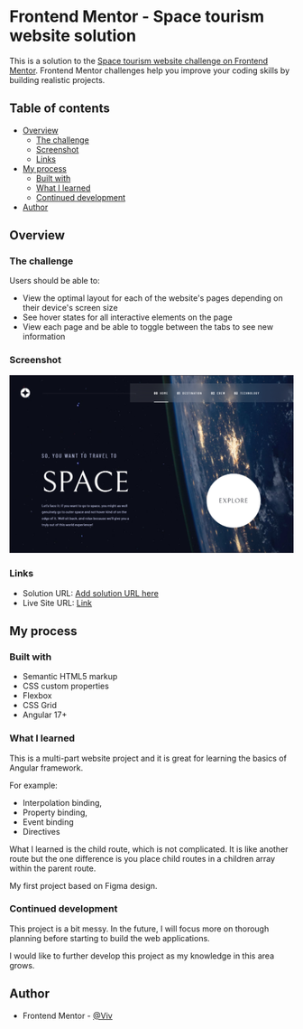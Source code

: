 # Frontend Mentor - Space tourism website solution

This is a solution to the [Space tourism website challenge on Frontend Mentor](https://www.frontendmentor.io/challenges/space-tourism-multipage-website-gRWj1URZ3). Frontend Mentor challenges help you improve your coding skills by building realistic projects.

## Table of contents

- [Overview](#overview)
  - [The challenge](#the-challenge)
  - [Screenshot](#screenshot)
  - [Links](#links)
- [My process](#my-process)
  - [Built with](#built-with)
  - [What I learned](#what-i-learned)
  - [Continued development](#continued-development)
- [Author](#author)

## Overview

### The challenge

Users should be able to:

- View the optimal layout for each of the website's pages depending on their device's screen size
- See hover states for all interactive elements on the page
- View each page and be able to toggle between the tabs to see new information

### Screenshot

![](screenshot.png)

### Links

- Solution URL: [Add solution URL here](https://your-solution-url.com)
- Live Site URL: [Link](https://b-viv.github.io/space_tourism/home)

## My process

### Built with

- Semantic HTML5 markup
- CSS custom properties
- Flexbox
- CSS Grid
- Angular 17+

### What I learned

This is a multi-part website project and it is great for learning the basics of Angular framework.

For example:
- Interpolation binding,
- Property binding,
- Event binding
- Directives

What I learned is the child route, which is not complicated. It is like another route but the one difference is you place child routes in a children array within the parent route.

My first project based on Figma design.

### Continued development

This project is a bit messy. In the future, I will focus more on thorough planning before starting to build the web applications.

I would like to further develop this project as my knowledge in this area grows.

## Author

- Frontend Mentor - [@Viv](https://www.frontendmentor.io/profile/b-viv)
